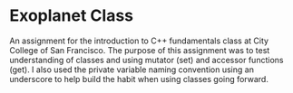 # Exoplanet Class

An assignment for the introduction to C++ fundamentals class at City College of San Francisco.
The purpose of this assignment was to test understanding of classes and using mutator (set) and accessor functions (get).
I also used the private variable naming convention using an underscore to help build the habit when using classes going forward.